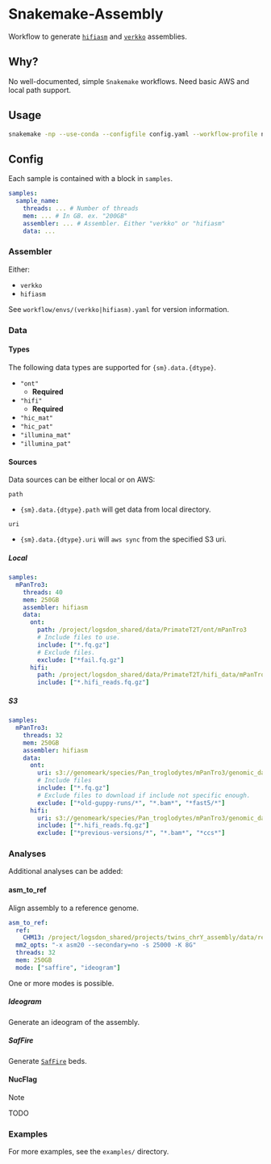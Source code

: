 # Snakemake-Assembly
Workflow to generate [`hifiasm`](https://github.com/chhylp123/hifiasm) and [`verkko`](https://github.com/marbl/verkko) assemblies.

## Why?
No well-documented, simple `Snakemake` workflows.
Need basic AWS and local path support.


## Usage
```bash
snakemake -np --use-conda --configfile config.yaml --workflow-profile none
```


## Config
Each sample is contained with a block in `samples`.
```yaml
samples:
  sample_name:
    threads: ... # Number of threads
    mem: ... # In GB. ex. "200GB"
    assembler: ... # Assembler. Either "verkko" or "hifiasm"
    data: ...
```

### Assembler
Either:
* `verkko`
* `hifiasm`

See `workflow/envs/(verkko|hifiasm).yaml` for version information.

### Data

#### Types
The following data types are supported for `{sm}.data.{dtype}`.
* `"ont"`
  * **Required**
* `"hifi"`
  * **Required**
* `"hic_mat"`
* `"hic_pat"`
* `"illumina_mat"`
* `"illumina_pat"`

#### Sources
Data sources can be either local or on AWS:

`path`
* `{sm}.data.{dtype}.path` will get data from local directory.

`uri`
* `{sm}.data.{dtype}.uri` will `aws sync` from the specified S3 uri.

##### Local
```yaml
samples:
  mPanTro3:
    threads: 40
    mem: 250GB
    assembler: hifiasm
    data:
      ont:
        path: /project/logsdon_shared/data/PrimateT2T/ont/mPanTro3
        # Include files to use.
        include: ["*.fq.gz"]
        # Exclude files.
        exclude: ["*fail.fq.gz"]
      hifi:
        path: /project/logsdon_shared/data/PrimateT2T/hifi_data/mPanTro3
        include: ["*.hifi_reads.fq.gz"]
```

##### S3
```yaml
samples:
  mPanTro3:
    threads: 32
    mem: 250GB
    assembler: hifiasm
    data:
      ont:
        uri: s3://genomeark/species/Pan_troglodytes/mPanTro3/genomic_data/ont/
        # Include files
        include: ["*.fq.gz"]
        # Exclude files to download if include not specific enough.
        exclude: ["*old-guppy-runs/*", "*.bam*", "*fast5/*"]
      hifi:
        uri: s3://genomeark/species/Pan_troglodytes/mPanTro3/genomic_data/pacbio_hifi/
        include: ["*.hifi_reads.fq.gz"]
        exclude: ["*previous-versions/*", "*.bam*", "*ccs*"]
```

### Analyses
Additional analyses can be added:

#### asm_to_ref
Align assembly to a reference genome.

```yaml
asm_to_ref:
  ref:
    CHM13: /project/logsdon_shared/projects/twins_chrY_assembly/data/reference/T2T-CHM13v2.fasta
  mm2_opts: "-x asm20 --secondary=no -s 25000 -K 8G"
  threads: 32
  mem: 250GB
  mode: ["saffire", "ideogram"]
```

One or more modes is possible.

##### Ideogram
Generate an ideogram of the assembly.

##### SafFire
Generate [`SafFire`](https://github.com/mrvollger/SafFire) beds.

#### NucFlag
> [!NOTE]
> TODO

### Examples
For more examples, see the `examples/` directory.

